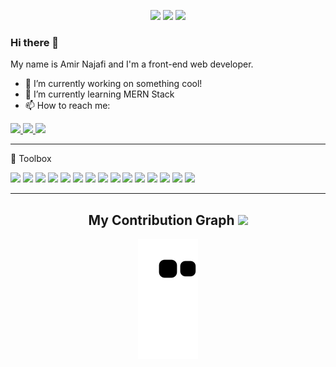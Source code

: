 <p align="center">
  <img src="https://badges.pufler.dev/visits/amrn1991/amrn1991" />
  <img src="https://badges.pufler.dev/repos/amrn1991" />
  <img src="https://badges.pufler.dev/commits/monthly/amrn1991" />
</p>

### Hi there 👋

My name is Amir Najafi and I'm a front-end web developer.

- 🔭 I’m currently working on something cool!
- 🌱 I’m currently learning MERN Stack
- 📫 How to reach me: 
<a href="mailto: amrfst91@gmail.com">
 <img src="https://img.shields.io/badge/Gmail-D14836?style=for-the-badge&logo=gmail&logoColor=white&link=mailto:ritikpr307@gmail.com"/>
</a>
<a href="https://www.instagram.com/am1_1rr">
 <img src="https://img.shields.io/badge/Instagram-E4405F?style=for-the-badge&logo=instagram&logoColor=white" />
</a>
<a href="https://t.me/amrfst">
 <img src="https://img.shields.io/badge/Telegram-2CA5E0?style=for-the-badge&logo=telegram&logoColor=white" />
</a>

---

🧰 Toolbox

<code><img src="https://img.shields.io/badge/HTML5-E34F26?style=for-the-badge&logo=html5&logoColor=white" /></code>
<code><img width="30" src="https://cdn.jsdelivr.net/gh/devicons/devicon/icons/css3/css3-original-wordmark.svg" /></code>
<code><img width="30" src="https://cdn.jsdelivr.net/gh/devicons/devicon/icons/bootstrap/bootstrap-plain-wordmark.svg" /></code>
<code><img width="30" src="https://cdn.jsdelivr.net/gh/devicons/devicon/icons/sass/sass-original.svg" /></code>
<code><img width="30" src="https://cdn.jsdelivr.net/gh/devicons/devicon/icons/javascript/javascript-original.svg" /></code>
<code><img width="30" src="https://cdn.jsdelivr.net/gh/devicons/devicon/icons/react/react-original-wordmark.svg" /></code>
<code><img width="30" src="https://cdn.jsdelivr.net/gh/devicons/devicon/icons/redux/redux-original.svg" /></code>
<code><img width="30" src="https://cdn.jsdelivr.net/gh/devicons/devicon/icons/jest/jest-plain.svg" /></code>
<code><img width="30" src="https://cdn.jsdelivr.net/gh/devicons/devicon/icons/nextjs/nextjs-original-wordmark.svg" /></code>
<code><img width="30" src="https://cdn.jsdelivr.net/gh/devicons/devicon/icons/typescript/typescript-original.svg" /></code>
<code><img width="30" src="https://cdn.jsdelivr.net/gh/devicons/devicon/icons/nodejs/nodejs-original-wordmark.svg" /></code>
<code><img width="30" src="https://cdn.jsdelivr.net/gh/devicons/devicon/icons/mongodb/mongodb-original-wordmark.svg" /></code>
<code><img width="30" src="https://cdn.jsdelivr.net/gh/devicons/devicon/icons/express/express-original-wordmark.svg" /></code>
<code><img src="https://cdn.jsdelivr.net/gh/devicons/devicon/icons/postgresql/postgresql-original.svg" /></code>
<code><img src="https://cdn.jsdelivr.net/gh/devicons/devicon/icons/redis/redis-original-wordmark.svg" /></code>

---
<h2 align="center">
  My Contribution Graph <img src="https://media.giphy.com/media/xUA7aZeLE2e0P7Znz2/giphy.gif" width="50">
</h2>
<p align="center">
  <img src="https://github.com/amrn1991/amrn1991/raw/output/github-contribution-grid-snake.svg" alt="snake"></center>
</p>
